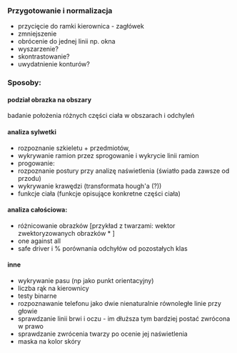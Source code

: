 ### Przygotowanie i normalizacja
- przycięcie do ramki kierownica - zagłówek
- zmniejszenie
- obrócenie do jednej linii np. okna
- wyszarzenie?
- skontrastowanie?
- uwydatnienie konturów?


### Sposoby: 
#### podział obrazka na obszary
badanie położenia różnych części ciała w obszarach i odchyleń

#### analiza sylwetki

- rozpoznanie szkieletu + przedmiotów, 
- wykrywanie ramion przez sprogowanie i wykrycie linii ramion
- progowanie: 
 - rozpoznanie postury przy analizę naświetlenia (światło pada zawsze od przodu)
- wykrywanie krawędzi (transformata hough'a (?))
- funkcje ciała (funkcje opisujące konkretne części ciała)

#### analiza całościowa:

- różnicowanie obrazków [przykład z twarzami: wektor zwektoryzowanych obrazków * ]
- one against all
- safe driver i % porównania odchyłów od pozostałych klas

#### inne
- wykrywanie pasu (np jako punkt orientacyjny)
- liczba rąk na kierownicy
- testy binarne
- rozpoznawanie telefonu jako dwie nienaturalnie równoległe linie przy głowie
- sprawdzanie linii brwi i oczu - im dłuższa tym bardziej postać zwrócona w prawo
- sprawdzanie zwrócenia twarzy po ocenie jej naświetlenia
- maska na kolor skóry
